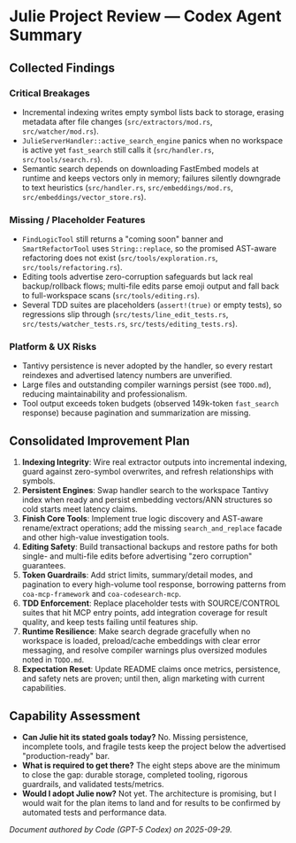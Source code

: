 # Julie Project Review — Codex Agent Summary

## Collected Findings

### Critical Breakages
- Incremental indexing writes empty symbol lists back to storage, erasing metadata after file changes (`src/extractors/mod.rs`, `src/watcher/mod.rs`).
- `JulieServerHandler::active_search_engine` panics when no workspace is active yet `fast_search` still calls it (`src/handler.rs`, `src/tools/search.rs`).
- Semantic search depends on downloading FastEmbed models at runtime and keeps vectors only in memory; failures silently downgrade to text heuristics (`src/handler.rs`, `src/embeddings/mod.rs`, `src/embeddings/vector_store.rs`).

### Missing / Placeholder Features
- `FindLogicTool` still returns a "coming soon" banner and `SmartRefactorTool` uses `String::replace`, so the promised AST-aware refactoring does not exist (`src/tools/exploration.rs`, `src/tools/refactoring.rs`).
- Editing tools advertise zero-corruption safeguards but lack real backup/rollback flows; multi-file edits parse emoji output and fall back to full-workspace scans (`src/tools/editing.rs`).
- Several TDD suites are placeholders (`assert!(true)` or empty tests), so regressions slip through (`src/tests/line_edit_tests.rs`, `src/tests/watcher_tests.rs`, `src/tests/editing_tests.rs`).

### Platform & UX Risks
- Tantivy persistence is never adopted by the handler, so every restart reindexes and advertised latency numbers are unverified.
- Large files and outstanding compiler warnings persist (see `TODO.md`), reducing maintainability and professionalism.
- Tool output exceeds token budgets (observed 149k-token `fast_search` response) because pagination and summarization are missing.

## Consolidated Improvement Plan
1. **Indexing Integrity**: Wire real extractor outputs into incremental indexing, guard against zero-symbol overwrites, and refresh relationships with symbols.
2. **Persistent Engines**: Swap handler search to the workspace Tantivy index when ready and persist embedding vectors/ANN structures so cold starts meet latency claims.
3. **Finish Core Tools**: Implement true logic discovery and AST-aware rename/extract operations; add the missing `search_and_replace` facade and other high-value investigation tools.
4. **Editing Safety**: Build transactional backups and restore paths for both single- and multi-file edits before advertising "zero corruption" guarantees.
5. **Token Guardrails**: Add strict limits, summary/detail modes, and pagination to every high-volume tool response, borrowing patterns from `coa-mcp-framework` and `coa-codesearch-mcp`.
6. **TDD Enforcement**: Replace placeholder tests with SOURCE/CONTROL suites that hit MCP entry points, add integration coverage for result quality, and keep tests failing until features ship.
7. **Runtime Resilience**: Make search degrade gracefully when no workspace is loaded, preload/cache embeddings with clear error messaging, and resolve compiler warnings plus oversized modules noted in `TODO.md`.
8. **Expectation Reset**: Update README claims once metrics, persistence, and safety nets are proven; until then, align marketing with current capabilities.

## Capability Assessment
- **Can Julie hit its stated goals today?** No. Missing persistence, incomplete tools, and fragile tests keep the project below the advertised "production-ready" bar.
- **What is required to get there?** The eight steps above are the minimum to close the gap: durable storage, completed tooling, rigorous guardrails, and validated tests/metrics.
- **Would I adopt Julie now?** Not yet. The architecture is promising, but I would wait for the plan items to land and for results to be confirmed by automated tests and performance data.

_Document authored by Code (GPT-5 Codex) on 2025-09-29._
